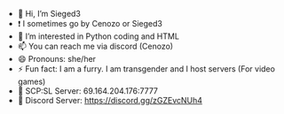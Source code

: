 - 👋 Hi, I’m Sieged3
- ❗ I sometimes go by Cenozo or Sieged3
- 👀 I’m interested in Python coding and HTML
- 📫 You can reach me via discord (Cenozo)
- 😄 Pronouns: she/her
- ⚡ Fun fact: I am a furry. I am transgender and I host servers (For video games)
- 🧪 SCP:SL Server: 69.164.204.176:7777
- 💬 Discord Server: https://discord.gg/zGZEvcNUh4
